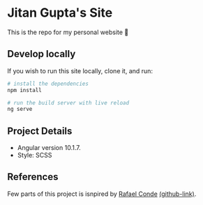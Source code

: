 # Jitan Gupta's Site

This is the repo for my personal website 👋

## Develop locally
If you wish to run this site locally, clone it, and run:

```bash
# install the dependencies
npm install

# run the build server with live reload
ng serve
```

## Project Details
* Angular version 10.1.7.
* Style: SCSS


## References
Few parts of this project is isnpired by [Rafael Conde](https://rafa.design) [(github-link)](https://github.com/rafaelconde/rafaelconde).
